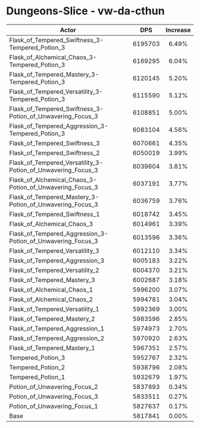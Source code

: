 # Dungeons-Slice - vw-da-cthun
| Actor | DPS | Increase |
|---|:---:|:---:|
|Flask_of_Tempered_Swiftness_3-Tempered_Potion_3|6195703|6.49%|
|Flask_of_Alchemical_Chaos_3-Tempered_Potion_3|6169295|6.04%|
|Flask_of_Tempered_Mastery_3-Tempered_Potion_3|6120145|5.20%|
|Flask_of_Tempered_Versatility_3-Tempered_Potion_3|6115590|5.12%|
|Flask_of_Tempered_Swiftness_3-Potion_of_Unwavering_Focus_3|6108851|5.00%|
|Flask_of_Tempered_Aggression_3-Tempered_Potion_3|6083104|4.56%|
|Flask_of_Tempered_Swiftness_3|6070661|4.35%|
|Flask_of_Tempered_Swiftness_2|6050019|3.99%|
|Flask_of_Tempered_Versatility_3-Potion_of_Unwavering_Focus_3|6039604|3.81%|
|Flask_of_Alchemical_Chaos_3-Potion_of_Unwavering_Focus_3|6037191|3.77%|
|Flask_of_Tempered_Mastery_3-Potion_of_Unwavering_Focus_3|6036759|3.76%|
|Flask_of_Tempered_Swiftness_1|6018742|3.45%|
|Flask_of_Alchemical_Chaos_3|6014961|3.39%|
|Flask_of_Tempered_Aggression_3-Potion_of_Unwavering_Focus_3|6013596|3.36%|
|Flask_of_Tempered_Versatility_3|6012110|3.34%|
|Flask_of_Tempered_Aggression_3|6005183|3.22%|
|Flask_of_Tempered_Versatility_2|6004370|3.21%|
|Flask_of_Tempered_Mastery_3|6002687|3.18%|
|Flask_of_Alchemical_Chaos_1|5996200|3.07%|
|Flask_of_Alchemical_Chaos_2|5994781|3.04%|
|Flask_of_Tempered_Versatility_1|5992369|3.00%|
|Flask_of_Tempered_Mastery_2|5983596|2.85%|
|Flask_of_Tempered_Aggression_1|5974973|2.70%|
|Flask_of_Tempered_Aggression_2|5970920|2.63%|
|Flask_of_Tempered_Mastery_1|5967351|2.57%|
|Tempered_Potion_3|5952767|2.32%|
|Tempered_Potion_2|5938796|2.08%|
|Tempered_Potion_1|5932679|1.97%|
|Potion_of_Unwavering_Focus_2|5837893|0.34%|
|Potion_of_Unwavering_Focus_3|5833511|0.27%|
|Potion_of_Unwavering_Focus_1|5827637|0.17%|
|Base|5817841|0.00%|
